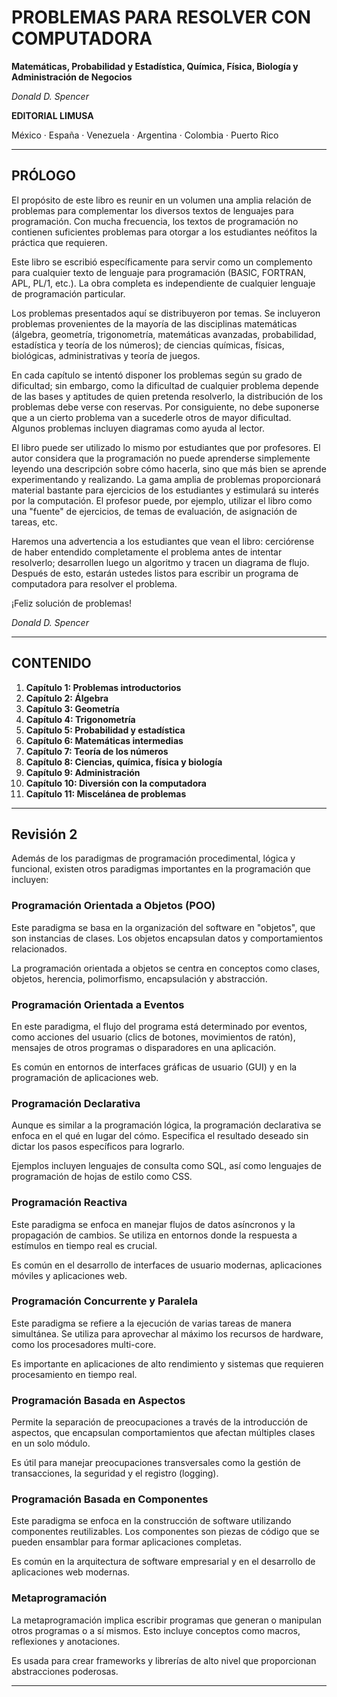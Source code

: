 # PROBLEMAS PARA RESOLVER CON COMPUTADORA

**Matemáticas, Probabilidad y Estadística, Química, Física, Biología y Administración de Negocios**

*Donald D. Spencer*

**EDITORIAL LIMUSA**

México · España · Venezuela · Argentina · Colombia · Puerto Rico

---

## PRÓLOGO

El propósito de este libro es reunir en un volumen una amplia relación de problemas para complementar los diversos textos de lenguajes para programación. Con mucha frecuencia, los textos de programación no contienen suficientes problemas para otorgar a los estudiantes neófitos la práctica que requieren.

Este libro se escribió específicamente para servir como un complemento para cualquier texto de lenguaje para programación (BASIC, FORTRAN, APL, PL/1, etc.). La obra completa es independiente de cualquier lenguaje de programación particular.

Los problemas presentados aquí se distribuyeron por temas. Se incluyeron problemas provenientes de la mayoría de las disciplinas matemáticas (álgebra, geometría, trigonometría, matemáticas avanzadas, probabilidad, estadística y teoría de los números); de ciencias químicas, físicas, biológicas, administrativas y teoría de juegos.

En cada capítulo se intentó disponer los problemas según su grado de dificultad; sin embargo, como la dificultad de cualquier problema depende de las bases y aptitudes de quien pretenda resolverlo, la distribución de los problemas debe verse con reservas. Por consiguiente, no debe suponerse que a un cierto problema van a sucederle otros de mayor dificultad. Algunos problemas incluyen diagramas como ayuda al lector.

El libro puede ser utilizado lo mismo por estudiantes que por profesores. El autor considera que la programación no puede aprenderse simplemente leyendo una descripción sobre cómo hacerla, sino que más bien se aprende experimentando y realizando. La gama amplia de problemas proporcionará material bastante para ejercicios de los estudiantes y estimulará su interés por la computación. El profesor puede, por ejemplo, utilizar el libro como una "fuente" de ejercicios, de temas de evaluación, de asignación de tareas, etc.

Haremos una advertencia a los estudiantes que vean el libro: cerciórense de haber entendido completamente el problema antes de intentar resolverlo; desarrollen luego un algoritmo y tracen un diagrama de flujo. Después de esto, estarán ustedes listos para escribir un programa de computadora para resolver el problema.

¡Feliz solución de problemas!

*Donald D. Spencer*

---

## CONTENIDO

1. **Capítulo 1: Problemas introductorios**
2. **Capítulo 2: Álgebra**
3. **Capítulo 3: Geometría**
4. **Capítulo 4: Trigonometría**
5. **Capítulo 5: Probabilidad y estadística**
6. **Capítulo 6: Matemáticas intermedias**
7. **Capítulo 7: Teoría de los números**
8. **Capítulo 8: Ciencias, química, física y biología**
9. **Capítulo 9: Administración**
10. **Capítulo 10: Diversión con la computadora**
11. **Capítulo 11: Miscelánea de problemas**

---

## Revisión 2

Además de los paradigmas de programación procedimental, lógica y funcional, existen otros paradigmas importantes en la programación que incluyen:

### Programación Orientada a Objetos (POO)

Este paradigma se basa en la organización del software en "objetos", que son instancias de clases. Los objetos encapsulan datos y comportamientos relacionados.

La programación orientada a objetos se centra en conceptos como clases, objetos, herencia, polimorfismo, encapsulación y abstracción.

### Programación Orientada a Eventos

En este paradigma, el flujo del programa está determinado por eventos, como acciones del usuario (clics de botones, movimientos de ratón), mensajes de otros programas o disparadores en una aplicación.

Es común en entornos de interfaces gráficas de usuario (GUI) y en la programación de aplicaciones web.

### Programación Declarativa

Aunque es similar a la programación lógica, la programación declarativa se enfoca en el qué en lugar del cómo. Especifica el resultado deseado sin dictar los pasos específicos para lograrlo.

Ejemplos incluyen lenguajes de consulta como SQL, así como lenguajes de programación de hojas de estilo como CSS.

### Programación Reactiva

Este paradigma se enfoca en manejar flujos de datos asíncronos y la propagación de cambios. Se utiliza en entornos donde la respuesta a estímulos en tiempo real es crucial.

Es común en el desarrollo de interfaces de usuario modernas, aplicaciones móviles y aplicaciones web.

### Programación Concurrente y Paralela

Este paradigma se refiere a la ejecución de varias tareas de manera simultánea. Se utiliza para aprovechar al máximo los recursos de hardware, como los procesadores multi-core.

Es importante en aplicaciones de alto rendimiento y sistemas que requieren procesamiento en tiempo real.

### Programación Basada en Aspectos

Permite la separación de preocupaciones a través de la introducción de aspectos, que encapsulan comportamientos que afectan múltiples clases en un solo módulo.

Es útil para manejar preocupaciones transversales como la gestión de transacciones, la seguridad y el registro (logging).

### Programación Basada en Componentes

Este paradigma se enfoca en la construcción de software utilizando componentes reutilizables. Los componentes son piezas de código que se pueden ensamblar para formar aplicaciones completas.

Es común en la arquitectura de software empresarial y en el desarrollo de aplicaciones web modernas.

### Metaprogramación

La metaprogramación implica escribir programas que generan o manipulan otros programas o a sí mismos. Esto incluye conceptos como macros, reflexiones y anotaciones.

Es usada para crear frameworks y librerías de alto nivel que proporcionan abstracciones poderosas.

---
